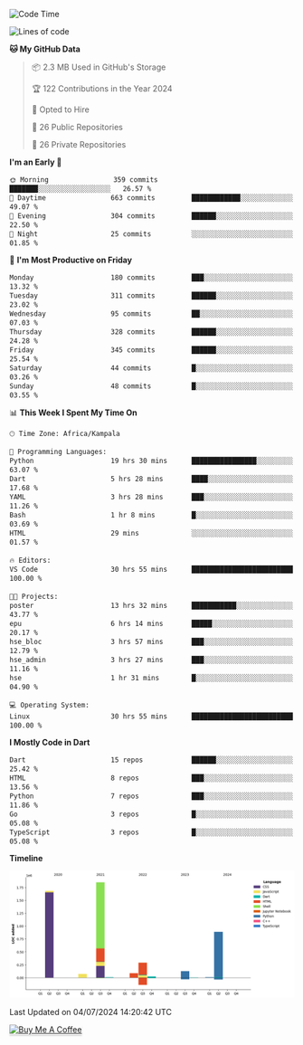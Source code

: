 <!--START_SECTION:waka-->
![Code Time](http://img.shields.io/badge/Code%20Time-732%20hrs%2054%20mins-blue)

![Lines of code](https://img.shields.io/badge/From%20Hello%20World%20I%27ve%20Written-5.0%20million%20lines%20of%20code-blue)

**🐱 My GitHub Data** 

> 📦 2.3 MB Used in GitHub's Storage 
 > 
> 🏆 122 Contributions in the Year 2024
 > 
> 💼 Opted to Hire
 > 
> 📜 26 Public Repositories 
 > 
> 🔑 26 Private Repositories 
 > 
**I'm an Early 🐤** 

```text
🌞 Morning                359 commits         ███████░░░░░░░░░░░░░░░░░░   26.57 % 
🌆 Daytime                663 commits         ████████████░░░░░░░░░░░░░   49.07 % 
🌃 Evening                304 commits         ██████░░░░░░░░░░░░░░░░░░░   22.50 % 
🌙 Night                  25 commits          ░░░░░░░░░░░░░░░░░░░░░░░░░   01.85 % 
```
📅 **I'm Most Productive on Friday** 

```text
Monday                   180 commits         ███░░░░░░░░░░░░░░░░░░░░░░   13.32 % 
Tuesday                  311 commits         ██████░░░░░░░░░░░░░░░░░░░   23.02 % 
Wednesday                95 commits          ██░░░░░░░░░░░░░░░░░░░░░░░   07.03 % 
Thursday                 328 commits         ██████░░░░░░░░░░░░░░░░░░░   24.28 % 
Friday                   345 commits         ██████░░░░░░░░░░░░░░░░░░░   25.54 % 
Saturday                 44 commits          █░░░░░░░░░░░░░░░░░░░░░░░░   03.26 % 
Sunday                   48 commits          █░░░░░░░░░░░░░░░░░░░░░░░░   03.55 % 
```


📊 **This Week I Spent My Time On** 

```text
🕑︎ Time Zone: Africa/Kampala

💬 Programming Languages: 
Python                   19 hrs 30 mins      ████████████████░░░░░░░░░   63.07 % 
Dart                     5 hrs 28 mins       ████░░░░░░░░░░░░░░░░░░░░░   17.68 % 
YAML                     3 hrs 28 mins       ███░░░░░░░░░░░░░░░░░░░░░░   11.26 % 
Bash                     1 hr 8 mins         █░░░░░░░░░░░░░░░░░░░░░░░░   03.69 % 
HTML                     29 mins             ░░░░░░░░░░░░░░░░░░░░░░░░░   01.57 % 

🔥 Editors: 
VS Code                  30 hrs 55 mins      █████████████████████████   100.00 % 

🐱‍💻 Projects: 
poster                   13 hrs 32 mins      ███████████░░░░░░░░░░░░░░   43.77 % 
epu                      6 hrs 14 mins       █████░░░░░░░░░░░░░░░░░░░░   20.17 % 
hse_bloc                 3 hrs 57 mins       ███░░░░░░░░░░░░░░░░░░░░░░   12.79 % 
hse_admin                3 hrs 27 mins       ███░░░░░░░░░░░░░░░░░░░░░░   11.16 % 
hse                      1 hr 31 mins        █░░░░░░░░░░░░░░░░░░░░░░░░   04.90 % 

💻 Operating System: 
Linux                    30 hrs 55 mins      █████████████████████████   100.00 % 
```

**I Mostly Code in Dart** 

```text
Dart                     15 repos            ██████░░░░░░░░░░░░░░░░░░░   25.42 % 
HTML                     8 repos             ███░░░░░░░░░░░░░░░░░░░░░░   13.56 % 
Python                   7 repos             ███░░░░░░░░░░░░░░░░░░░░░░   11.86 % 
Go                       3 repos             █░░░░░░░░░░░░░░░░░░░░░░░░   05.08 % 
TypeScript               3 repos             █░░░░░░░░░░░░░░░░░░░░░░░░   05.08 % 
```



**Timeline**

![Lines of Code chart](https://raw.githubusercontent.com/drexhacker/drexhacker/main/assets/bar_graph.png)


 Last Updated on 04/07/2024 14:20:42 UTC
<!--END_SECTION:waka-->

<a href="https://www.buymeacoffee.com/drexsoftorg" target="_blank"><img src="https://www.buymeacoffee.com/assets/img/custom_images/orange_img.png" alt="Buy Me A Coffee" style="height: 41px !important;width: 174px !important;box-shadow: 0px 3px 2px 0px rgba(190, 190, 190, 0.5) !important;-webkit-box-shadow: 0px 3px 2px 0px rgba(190, 190, 190, 0.5) !important;" ></a>


<!---
drexhacker/drexhacker is a ✨ special ✨ repository because its `README.md` (this file) appears on your GitHub profile.
You can click the Preview link to take a look at your changes.
--->
